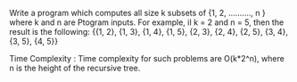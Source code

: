 Write a program which computes all size k subsets of {1, 2, .........., n } where k and n are Ptogram inputs. For example, iI k = 2 and n = 5, then the result is the following:
{{1, 2}, {1, 3}, {1, 4}, {1, 5}, {2, 3}, {2, 4}, {2, 5}, {3, 4}, {3, 5}, {4, 5}}


Time Complexity : Time complexity for such problems are O(k*2^n), where n is the height of the recursive tree. 
